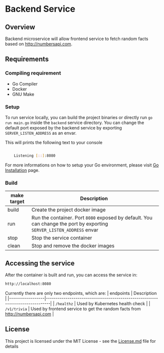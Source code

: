 # Backend Service

## Overview
Backend microservice will allow frontend service to fetch random facts based on http://numbersapi.com.


## Requirements

### Compiling requirement
- Go Compiler
- Docker
- GNU Make

### Setup
To run service locally, you can build the project binaries or directly run `go run main.go` inside the `backend` service directory. You can change the default port exposed by the backend service by exporting `SERVER_LISTEN_ADDRESS` as an envar.

This will prints the following text to your console
```bash

	Listening [::]:8080

```

For more informations on how to setup your Go environment, please visit [Go Installation](https://golang.org/doc/install) page.

### Build
| make target | Description                                                                                                            |
|-------------|------------------------------------------------------------------------------------------------------------------------|
| build       | Create the project docker image                                                                                        |
| run         | Run the container. Port `8080` exposed by default. You can change the port by exporting `SERVER_LISTEN_ADDRESS` envar  |
| stop        | Stop the service container                                                                                             |
| clean       | Stop and remove the docker images                                                                                      |

## Accessing the service
After the container is built and run, you can access the service in:

```bash
http://localhost:8080
```

Currently there are only two endpoints, which are:
| endpoints        | Description                                                                    |
|------------------|--------------------------------------------------------------------------------|
| `/healthz`       | Used by Kubernetes health check                                                |
| `/v1/trivia`     | Used by frontend service to get the random facts from http://numbersapi.com    |


## License
This project is licensed under the MIT License - see the [License.md](https://github.com/ermusthofa/randomname/blob/master/LICENSE) file for details